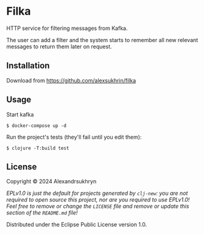 # Filka

HTTP service for filtering messages from Kafka.

The user can add a filter and the system starts to remember 
all new relevant messages to return them later on request.

## Installation

Download from https://github.com/alexsukhrin/filka

## Usage

Start kafka

    $ docker-compose up -d

Run the project's tests (they'll fail until you edit them):

    $ clojure -T:build test

## License

Copyright © 2024 Alexandrsukhryn

_EPLv1.0 is just the default for projects generated by `clj-new`: you are not_
_required to open source this project, nor are you required to use EPLv1.0!_
_Feel free to remove or change the `LICENSE` file and remove or update this_
_section of the `README.md` file!_

Distributed under the Eclipse Public License version 1.0.
